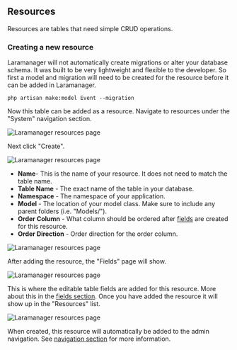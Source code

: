 ## Resources

Resources are tables that need simple CRUD operations.

### Creating a new resource

Laramanager will not automatically create migrations or alter your database schema. It was built to be very lightweight and flexible to the developer. So first a model and migration will need to be created for the resource before it can be added in Laramanager.

```console
php artisan make:model Event --migration
```

Now this table can be added as a resource. Navigate to resources under the "System" navigation section.

![Laramanager resources page](/images/original/laramanager-resources.jpg)

Next click "Create".

![Laramanager resources page](/images/original/laramanager-resources-create.jpg)

* __Name__- This is the name of your resource. It does not need to match the table name.
* __Table Name__ - The exact name of the table in your database.
* __Namespace__ - The namespace of your application.
* __Model__ - The location of your model class. Make sure to include any parent folders (i.e. "Models/").
* __Order Column__ - What column should be ordered after [fields](/docs/fields) are created for this resource.
* __Order Direction__ - Order direction for the order column.

![Laramanager resources page](/images/original/laramanager-resources-create-filled.jpg)

After adding the resource, the "Fields" page will show.

![Laramanager resources page](/images/original/laramanager-resources-create-success.jpg)

This is where the editable table fields are added for this resource. More about this in the [fields section](/docs/fields). Once you have added the resource it will show up in the "Resources" list.

![Laramanager resources page](/images/original/laramanager-resources-populated.jpg)

When created, this resource will automatically be added to the admin navigation. See [navigation section](/docs/navigation) for more information.